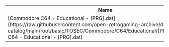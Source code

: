<table>
<tr><th>Name</th><th>Size</th></tr>
<tr><td>
[Commodore C64 - Educational - [PRG].dat](https://raw.githubusercontent.com/open-retrogaming-archive/dat-catalog/main/root/basic/TOSEC/Commodore/C64/Educational/[PRG]/Commodore C64 - Educational - [PRG].dat)
</td><td>656395</td></tr>
</table>
